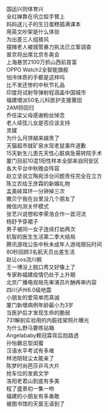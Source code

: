 国运兴则体育兴  
全红婵靠在巩立姣手臂上  
妈妈送儿子的生日蛋糕插满课本  
用英文吵架是什么体验  
为出差三人组接风  
摆摊老人被城管暴力执法已立案调查  
普京将出席北京冬奥会  
上海悬赏2100万抓山西前首富  
OPPO Watch2全智能旗舰  
怕冷体质的手都是这样吗  
比不发还惨的中秋节礼品  
印度将试射导弹射程涵盖中国城市  
福建增派50名儿科医护支援莆田  
2AM将回归  
乔任梁父母感谢粉丝悼念  
老人续弦儿女是否应该支持  
灵媒  
为什么月饼越来越贵了  
天猫超市就矿泉水现老鼠事件道歉  
15天新生儿患先天性心脏病急需转院手术  
厦门目前10混1阳性样本全部来自同安区  
各大平台中秋晚会阵容  
赵立坚说立陶宛涉台问题责任完全在立方  
陈立农给王彦霖的新婚礼物  
孟美岐耳环一分钟掉三次  
撒贝宁我在台里没几个朋友了  
微信内测关怀模式  
张艺兴说想和李荣浩合作一首河流  
杨舒予穿裙子  
男子被同一女子连续打劫两次  
机智的医生生活第二季大结局  
腾讯游戏公告中秋未成年人游戏限玩时间  
80秒回顾3名航天员出差生活  
赵让cos流川枫  
王一博没上脱口秀又好像上了  
专家称福建疫情仍处于上升期  
北京广播电视局先审演员片酬再审内容  
四川泸州6.0级地震  
小朋友的爱简单而真诚  
厦门新增病例年龄最小为3岁  
当医护后才发现生命的脆弱  
731解剖实验用的内脏挂架照片曝光  
为什么野马要练钻箱  
Angelababy赖冠霖背后抱路透  
孙怡霸总型闺蜜  
汉语水平考试有多难  
林池陌轻尘太能亲了  
陈梦时尚芭莎乒乓大片  
抢车位的发疯文学  
洛阳老君山到底有多美  
程了盛景初一集一吻  
福建的小朋友有多勇敢  
被图书馆的天窗无语到了  
